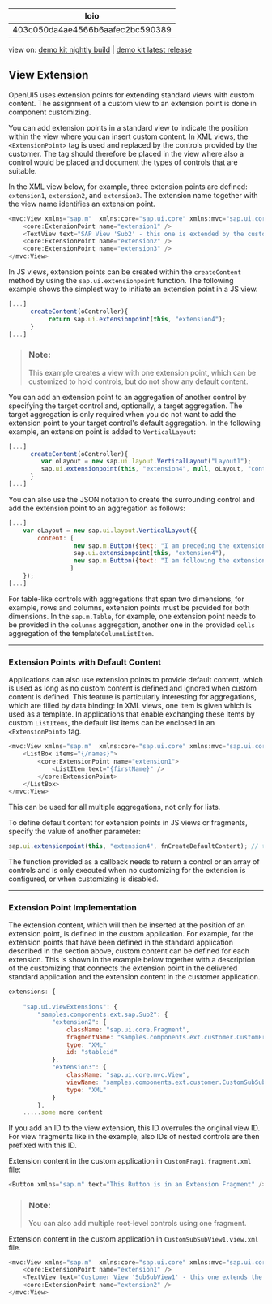 <!-- loio403c050da4ae4566b6aafec2bc590389 -->

| loio |
| -----|
| 403c050da4ae4566b6aafec2bc590389 |

<div id="loio">

view on: [demo kit nightly build](https://sdk.openui5.org/nightly/#/topic/403c050da4ae4566b6aafec2bc590389) | [demo kit latest release](https://sdk.openui5.org/topic/403c050da4ae4566b6aafec2bc590389)</div>

## View Extension

OpenUI5 uses extension points for extending standard views with custom content. The assignment of a custom view to an extension point is done in component customizing.

You can add extension points in a standard view to indicate the position within the view where you can insert custom content. In XML views, the `<ExtensionPoint>` tag is used and replaced by the controls provided by the customer. The tag should therefore be placed in the view where also a control would be placed and document the types of controls that are suitable.

In the XML view below, for example, three extension points are defined: `extension1`, `extension2`, and `extension3`. The extension name together with the view name identifies an extension point.

```js
<mvc:View xmlns="sap.m"  xmlns:core="sap.ui.core" xmlns:mvc="sap.ui.core.mvc">
    <core:ExtensionPoint name="extension1" />
    <TextView text="SAP View 'Sub2' - this one is extended by the customer and there should be a button after this text"></TextView>    
    <core:ExtensionPoint name="extension2" />   
    <core:ExtensionPoint name="extension3" />   
</mvc:View>

```

In JS views, extension points can be created within the `createContent` method by using the `sap.ui.extensionpoint` function. The following example shows the simplest way to initiate an extension point in a JS view.

```js
[...] 
      createContent(oController){
           return sap.ui.extensionpoint(this, "extension4");
      }
[...]
```

> ### Note:  
> This example creates a view with one extension point, which can be customized to hold controls, but do not show any default content.

You can add an extension point to an aggregation of another control by specifying the target control and, optionally, a target aggregation. The target aggregation is only required when you do not want to add the extension point to your target control's default aggregation. In the following example, an extension point is added to `VerticalLayout`:

```js
[...] 
      createContent(oController){
         var oLayout = new sap.ui.layout.VerticalLayout("Layout1");
         sap.ui.extensionpoint(this, "extension4", null, oLayout, "content" /*not mandatory, as content is the default aggregation*/);
      }
[...]
```

You can also use the JSON notation to create the surrounding control and add the extension point to an aggregation as follows:

```js
[...]
	var oLayout = new sap.ui.layout.VerticalLayout({
		content: [
		          new sap.m.Button({text: "I am preceding the extension point"}),
		          sap.ui.extensionpoint(this, "extension4"),
		          new sap.m.Button({text: "I am following the extension point"})
		         ]
	});
[...]

```

For table-like controls with aggregations that span two dimensions, for example, rows and columns, extension points must be provided for both dimensions. In the `sap.m.Table`, for example, one extension point needs to be provided in the `columns` aggregation, another one in the provided `cells` aggregation of the template`ColumnListItem`.

***

### Extension Points with Default Content

Applications can also use extension points to provide default content, which is used as long as no custom content is defined and ignored when custom content is defined. This feature is particularly interesting for aggregations, which are filled by data binding: In XML views, one item is given which is used as a template. In applications that enable exchanging these items by custom `ListItems`, the default list items can be enclosed in an `<ExtensionPoint>` tag.

```js
<mvc:View xmlns="sap.m"  xmlns:core="sap.ui.core" xmlns:mvc="sap.ui.core.mvc">
    <ListBox items="{/names}">
        <core:ExtensionPoint name="extension1">
            <ListItem text="{firstName}" />
        </core:ExtensionPoint>
    </ListBox>  
</mvc:View>
```

This can be used for all multiple aggregations, not only for lists.

To define default content for extension points in JS views or fragments, specify the value of another parameter:

```js
sap.ui.extensionpoint(this, "extension4", fnCreateDefaultContent); // this extension point has a callback function creating default content

```

The function provided as a callback needs to return a control or an array of controls and is only executed when no customizing for the extension is configured, or when customizing is disabled.

***

### Extension Point Implementation

The extension content, which will then be inserted at the position of an extension point, is defined in the custom application. For example, for the extension points that have been defined in the standard application described in the section above, custom content can be defined for each extension. This is shown in the example below together with a description of the customizing that connects the extension point in the delivered standard application and the extension content in the customer application.

```js
extensions: {
        
    "sap.ui.viewExtensions": {
        "samples.components.ext.sap.Sub2": {
            "extension2": {
                className: "sap.ui.core.Fragment",
                fragmentName: "samples.components.ext.customer.CustomFrag1",
                type: "XML"
                id: "stableid"
            },
            "extension3": {
                className: "sap.ui.core.mvc.View",
                viewName: "samples.components.ext.customer.CustomSubSubView1",
                type: "XML"
            }
        },
    .....some more content

```

If you add an ID to the view extension, this ID overrules the original view ID. For view fragments like in the example, also IDs of nested controls are then prefixed with this ID.

Extension content in the custom application in `CustomFrag1.fragment.xml` file:

```js
<Button xmlns="sap.m" text="This Button is in an Extension Fragment" />

```

> ### Note:  
> You can also add multiple root-level controls using one fragment.

Extension content in the custom application in `CustomSubSubView1.view.xml` file.

```js
<mvc:View xmlns="sap.m"  xmlns:core="sap.ui.core" xmlns:mvc="sap.ui.core.mvc">
    <core:ExtensionPoint name="extension1" />
    <TextView text="Customer View 'SubSubView1' - this one extends the original SAP View 'Sub2' - and even custom Views can be extended:"></TextView>   
    <core:ExtensionPoint name="extension2" />   
</mvc:View>

```


